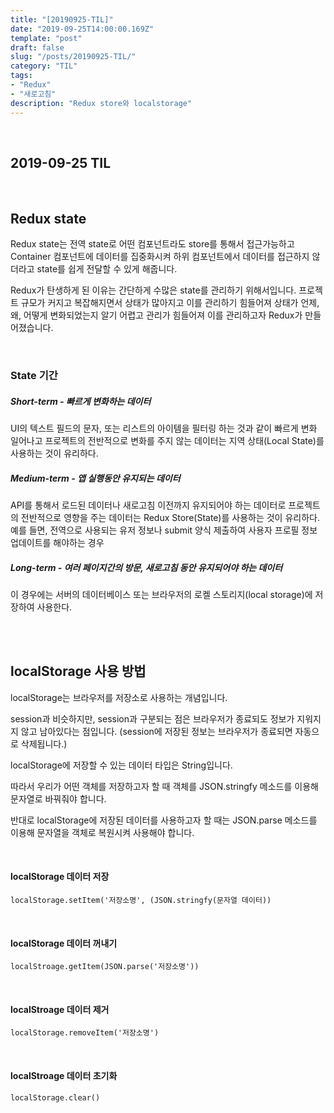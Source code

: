 ```yaml
---
title: "[20190925-TIL]"
date: "2019-09-25T14:00:00.169Z"
template: "post"
draft: false
slug: "/posts/20190925-TIL/"
category: "TIL"
tags:
- "Redux"
- "새로고침"
description: "Redux store와 localstorage"
---
```


<br>

## 2019-09-25 TIL

<br>

## Redux state

Redux state는 전역 state로 어떤 컴포넌트라도 store를 통해서 접근가능하고 Container 컴포넌트에 데이터를 집중화시켜 하위 컴포넌트에서 데이터를 접근하지 않더라고 state를 쉽게 전달할 수 있게 해줍니다.

Redux가 탄생하게 된 이유는 간단하게 수많은 state를 관리하기 위해서입니다.
프로젝트 규모가 커지고 복잡해지면서 상태가 많아지고 이를 관리하기 힘들어져 상태가 언제, 왜, 어떻게 변화되었는지 알기 어렵고 관리가 힘들어져 이를 관리하고자 Redux가 만들어졌습니다.

<br>

### State 기간

##### Short-term - 빠르게 변화하는 데이터

 UI의 텍스트 필드의 문자, 또는 리스트의 아이템을 필터링 하는 것과 같이 빠르게 변화 일어나고 프로젝트의 전반적으로 변화를 주지 않는 데이터는 지역 상태(Local State)를 사용하는 것이 유리하다.

##### Medium-term - 앱 실행동안 유지되는 데이터

API를 통해서 로드된 데이터나 새로고침 이전까지 유지되어야 하는 데이터로 프로젝트의 전반적으로 영향을 주는 데이터는 Redux Store(State)를 사용하는 것이 유리하다.
예를 들면, 전역으로 사용되는 유저 정보나 submit 양식 제출하여 사용자 프로필 정보 업데이트를 해야하는 경우

##### Long-term - 여러 페이지간의 방문, 새로고침 동안 유지되어야 하는 데이터

이 경우에는 서버의 데이터베이스 또는 브라우저의 로켈 스토리지(local storage)에 저장하여 사용한다.

<br>
<br>

## localStorage 사용 방법

localStorage는 브라우저를 저장소로 사용하는 개념입니다.

session과 비슷하지만, session과 구분되는 점은 브라우저가 종료되도 정보가 지워지지 않고 남아있다는 점입니다.
(session에 저장된 정보는 브라우저가 종료되면 자동으로 삭제됩니다.)

localStorage에 저장할 수 있는 데이터 타입은 String입니다.

따라서 우리가 어떤 객체를 저장하고자 할 때 객체를 JSON.stringfy 메소드를 이용해 문자열로 바꿔줘야 합니다.

반대로 localStorage에 저장된 데이터를 사용하고자 할 때는 JSON.parse 메소드를 이용해 문자열을 객체로 복원시켜 사용해야 합니다.

<br>

#### localStorage 데이터 저장

`localStorage.setItem('저장소명', (JSON.stringfy(문자열 데이터))`

<br>

#### localStorage 데이터 꺼내기

`localStroage.getItem(JSON.parse('저장소명'))`

<br>

#### localStroage 데이터 제거

`localStorage.removeItem('저장소명')`

<br>

#### localStroage 데이터 초기화

`localStorage.clear()`
